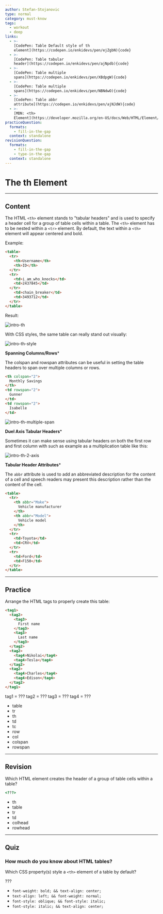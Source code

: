 ```yaml
---
author: Stefan-Stojanovic
type: normal
category: must-know
tags:
  - workout
  - deep
links:
  - >-
    [CodePen: Table Default style of th
    element](https://codepen.io/enkidevs/pen/ejZgbN){code}
  - >-
    [CodePen: Table tabular
    header](https://codepen.io/enkidevs/pen/ajNpdb){code}
  - >-
    [CodePen: Table multiple
    spans](https://codepen.io/enkidevs/pen/XBdpgW){code}
  - >-
    [CodePen: Table multiple
    spans](https://codepen.io/enkidevs/pen/NBNdwO){code}
  - >-
    [CodePen: Table abbr
    attribute](https://codepen.io/enkidevs/pen/ajNJdW){code}
  - >-
    [MDN: <th>
    Element](https://developer.mozilla.org/en-US/docs/Web/HTML/Element/th){documentation}
practiceQuestion:
  formats:
    - fill-in-the-gap
  context: standalone
revisionQuestion:
  formats:
    - fill-in-the-gap
    - type-in-the-gap
  context: standalone
---
```


# The th Element


---

## Content

The HTML `<th>` element  stands to "tabular headers" and is used to specify a header cell for a group of table cells within a table. The `<th>` element has to be nested within a `<tr>` element. By default, the text within a `<th>` element will appear centered and bold.

Example:

```html
<table>
  <tr>
    <th>Username</th>
    <th>ID</th>
  </tr>
  <tr>
    <td>i_am_who_knocks</td>
    <td>2437845</td>
  </tr>
    <td>chain_breaker</td>
    <td>3493712</td>
  </tr>
</table>
```

Result:

![intro-th](https://img.enkipro.com/08ad30fe1f17d0d9ef5938265cc3ab73.png)

With CSS styles, the same table can really stand out visually:

![intro-th-style](https://img.enkipro.com/4b6280a5034487480b8a09b7572836e1.png)

**Spanning Columns/Rows***

The colspan and rowspan attributes can be useful in setting the table headers to span over multiple columns or rows.

```html
<th colspan="2">
  Monthly Savings
</th>
<td rowspan="2">
  Gunner
</td>
<td rowspan="2">
  Isabelle
</td>
```

![intro-th-multiple-span](https://img.enkipro.com/49606d33d1129354ae51017b8561e95d.png)

**Duel Axis Tabular Headers***

Sometimes it can make sense using tabular headers on both the first row and first column with such as example as a multiplication table like this:  

![intro-th-2-axis](https://img.enkipro.com/b20b7fec413158c6bdd989187600cd0a.png)

**Tabular Header Attributes***

The `abbr` attribute is used to add an abbreviated description for the content of a cell and speech readers may present this description rather than the content of the cell.

```html
<table>
  <tr>
    <th abbr="Make">
      Vehicle manufacturer
    </th>
    <th abbr="Model">
      Vehicle model
    </th>
  </tr>
  <tr>
    <td>Toyota</td>
    <td>CRV</td>
  </tr>
  <tr>
    <td>Ford</td>
    <td>F150</td>
  </tr>
</table>
```


---

## Practice

Arrange the HTML tags to properly create this table:

```html
<tag1>
  <tag2>
    <tag3>
      First name
    </tag3>
    <tag3>
      Last name
    </tag3>
  </tag2>
  <tag2>
    <tag4>Nikolai</tag4>
    <tag4>Tesla</tag4>
  </tag2>
  <tag2>
    <tag4>Charles</tag4>
    <tag4>Edison</tag4>
  </tag2>
</tag1>
```

tag1 = ???
tag2 = ???
tag3 = ???
tag4 = ???

- table
- tr
- th
- td
- tc
- row
- col
- colspan
- rowspan


---

## Revision

Which HTML element creates the header of a group of table cells within a table?

```html
<???>
```

- th
- table
- tr
- td
- colhead
- rowhead


---

## Quiz

### How much do you know about HTML tables?


Which CSS property(s) style a `<th>` element of a table by default?

???

- `font-weight: bold; && text-align: center;`
- `text-align: left; && font-weight: normal;`
- `font-style: oblique; && font-style: italic;`
- `font-style: italic; && text-align: center;`
